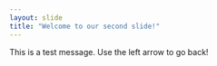 ```yaml
---
layout: slide
title: "Welcome to our second slide!"
---
```

This is a test message.
Use the left arrow to go back!

